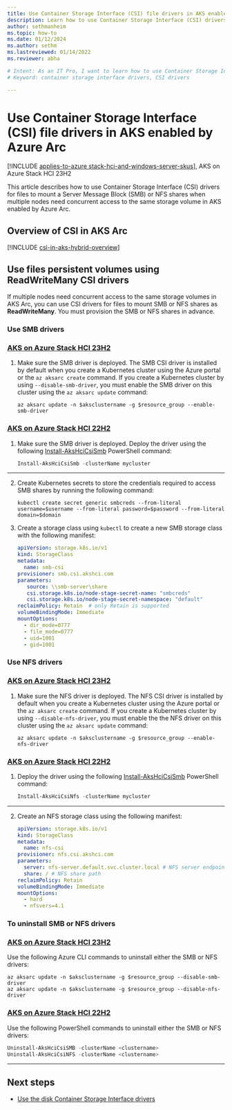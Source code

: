 ```yaml
---
title: Use Container Storage Interface (CSI) file drivers in AKS enabled by Azure Arc
description: Learn how to use Container Storage Interface (CSI) drivers to manage files in AKS Arc.
author: sethmanheim
ms.topic: how-to
ms.date: 01/12/2024
ms.author: sethm 
ms.lastreviewed: 01/14/2022
ms.reviewer: abha

# Intent: As an IT Pro, I want to learn how to use Container Storage Interface (CSI) drivers in AKS Arc.
# Keyword: container storage interface drivers, CSI drivers

---
```


# Use Container Storage Interface (CSI) file drivers in AKS enabled by Azure Arc

[!INCLUDE [applies-to-azure stack-hci-and-windows-server-skus](includes/aks-hci-applies-to-skus/aks-hybrid-applies-to-azure-stack-hci-windows-server-sku.md)], AKS on Azure Stack HCI 23H2

This article describes how to use Container Storage Interface (CSI) drivers for files to mount a Server Message Block (SMB) or NFS shares when multiple nodes need concurrent access to the same storage volume in AKS enabled by Azure Arc.

## Overview of CSI in AKS Arc

[!INCLUDE [csi-in-aks-hybrid-overview](includes/csi-in-aks-hybrid-overview.md)]

## Use files persistent volumes using ReadWriteMany CSI drivers

If multiple nodes need concurrent access to the same storage volumes in AKS Arc, you can use CSI drivers for files to mount SMB or NFS shares as **ReadWriteMany**. You must provision the SMB or NFS shares in advance.

### Use SMB drivers

### [AKS on Azure Stack HCI 23H2](#tab/23H2)

1. Make sure the SMB driver is deployed. The SMB CSI driver is installed by default when you create a Kubernetes cluster using the Azure portal or the `az aksarc create` command. If you create a Kubernetes cluster by using `--disable-smb-driver`, you must enable the SMB driver on this cluster using the `az aksarc update` command:

      ```azurecli
      az aksarc update -n $aksclustername -g $resource_group --enable-smb-driver
      ```

### [AKS on Azure Stack HCI 22H2](#tab/22H2)

1. Make sure the SMB driver is deployed. Deploy the driver using the following [Install-AksHciCsiSmb](./reference/ps/install-akshcicsismb.md) PowerShell command:

      ```powershell
      Install-AksHciCsiSmb -clusterName mycluster
      ```

---

2. Create Kubernetes secrets to store the credentials required to access SMB shares by running the following command:

   ```console
   kubectl create secret generic smbcreds --from-literal username=$username --from-literal password=$password --from-literal domain=$domain
   ```

3. Create a storage class using `kubectl` to create a new SMB storage class with the following manifest:

      ```yaml
      apiVersion: storage.k8s.io/v1
      kind: StorageClass
      metadata:
        name: smb-csi
      provisioner: smb.csi.akshci.com
      parameters:
         source: \\smb-server\share
         csi.storage.k8s.io/node-stage-secret-name: "smbcreds"
         csi.storage.k8s.io/node-stage-secret-namespace: "default"
      reclaimPolicy: Retain  # only Retain is supported
      volumeBindingMode: Immediate
      mountOptions:
        - dir_mode=0777
        - file_mode=0777
        - uid=1001
        - gid=1001
      ```  

### Use NFS drivers

### [AKS on Azure Stack HCI 23H2](#tab/23H2)

1. Make sure the NFS driver is deployed. The NFS CSI driver is installed by default when you create a Kubernetes cluster using the Azure portal or the `az aksarc create` command. If you create a Kubernetes cluster by using `--disable-nfs-driver`, you must enable the the NFS driver on this cluster using the `az aksarc update` command:

   ```azurecli
   az aksarc update -n $aksclustername -g $resource_group --enable-nfs-driver
   ```

### [AKS on Azure Stack HCI 22H2](#tab/22H2)

1. Deploy the driver using the following [Install-AksHciCsiSmb](./reference/ps/install-akshcicsismb.md) PowerShell command:

   ```powershell
   Install-AksHciCsiNfs -clusterName mycluster
   ```

---

2. Create an NFS storage class using the following manifest:

      ```yaml
      apiVersion: storage.k8s.io/v1
      kind: StorageClass
      metadata:
        name: nfs-csi
      provisioner: nfs.csi.akshci.com
      parameters:
        server: nfs-server.default.svc.cluster.local # NFS server endpoint
        share: / # NFS share path
      reclaimPolicy: Retain
      volumeBindingMode: Immediate
      mountOptions:
        - hard
        - nfsvers=4.1
      ```

### To uninstall SMB or NFS drivers

### [AKS on Azure Stack HCI 23H2](#tab/23H2)

Use the following Azure CLI commands to uninstall either the SMB or NFS drivers:

```azurecli
az aksarc update -n $aksclustername -g $resource_group --disable-smb-driver
az aksarc update -n $aksclustername -g $resource_group --disable-nfs-driver
```

### [AKS on Azure Stack HCI 22H2](#tab/22H2)

Use the following PowerShell commands to uninstall either the SMB or NFS drivers:

```powershell
Uninstall-AksHciCsiSMB -clusterName <clustername>
Uninstall-AksHciCsiNFS -clusterName <clustername>
```

---

## Next steps

- [Use the disk Container Storage Interface drivers](./container-storage-interface-disks.md)
